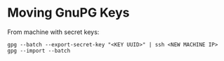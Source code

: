 # Moving GnuPG Keys 

From machine with secret keys:

`gpg --batch --export-secret-key "<KEY UUID>" | ssh <NEW MACHINE IP> gpg --import --batch`

